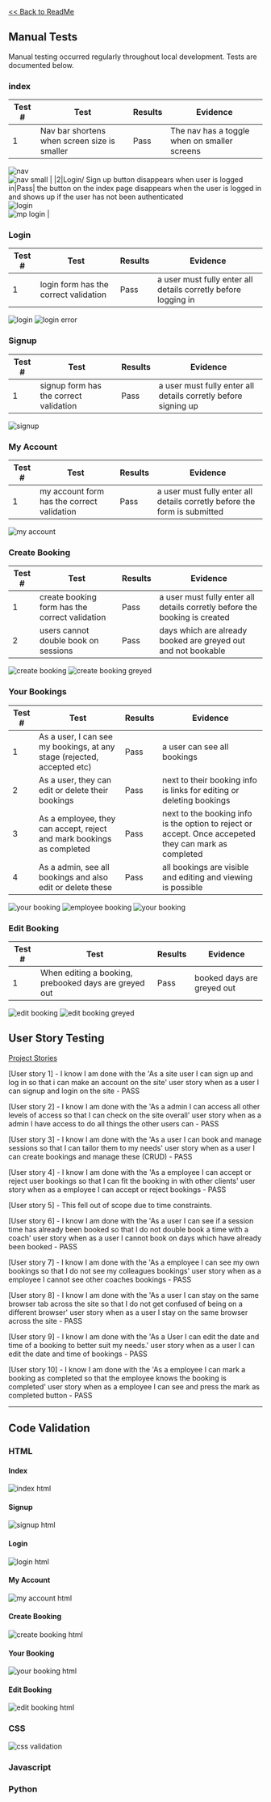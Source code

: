 

[<< Back to ReadMe](README.md)

## Manual Tests
Manual testing occurred regularly throughout local development. Tests are documented below.

### index
|Test #|Test|Results|Evidence|
| --- | --- | --- | --- |
|1|Nav bar shortens when screen size is smaller|Pass|The nav has a toggle when on smaller screens<br>
![nav](media/readme-media/testing/NavDesktop.png)<br>
![nav small](media/readme-media/testing/NavMobile.png) |
|2|Login/ Sign up button disappears when user is logged in|Pass| the button on the index page disappears when the user is logged in and shows up if the user has not been authenticated<br>
![login ](media/readme-media/testing/NavDesktop.png)<br>
![mp login](media/readme-media/testing/LogInLink.png) |

### Login
|Test #|Test|Results|Evidence|
| --- | --- | --- |--- |
|1| login form has the correct validation|Pass| a user must fully enter all details corretly before logging in|

![login](media/readme-media/features/LogInForm.png)
![login error](media/readme-media/features/IncorrectLoginMessage.png)

### Signup
|Test #|Test|Results|Evidence|
| --- | --- | --- |--- |
|1| signup form has the correct validation|Pass| a user must fully enter all details corretly before signing up|

![signup](media/readme-media/features/SignUpForm.png)

### My Account
|Test #|Test|Results|Evidence|
| --- | --- | --- |--- |
|1| my account form has the correct validation|Pass| a user must fully enter all details corretly before the form is submitted|

![my account](media/readme-media/features/MyAccountForm.png)

### Create Booking
|Test #|Test|Results|Evidence|
| --- | --- | --- |--- |
|1|create booking form has the correct validation|Pass| a user must fully enter all details corretly before the booking is created|
|2|users cannot double book on sessions|Pass| days which are already booked are greyed out and not bookable|

![create booking](media/readme-media/features/CreateBookingForm.png)
![create booking greyed](media/readme-media/features/CreateBookingDateGreyed.png)

### Your Bookings
|Test #|Test|Results|Evidence|
| --- | --- | --- |--- |
|1|As a user, I can see my bookings, at any stage (rejected, accepted etc)|Pass| a user can see all bookings|
|2|As a user, they can edit or delete their bookings|Pass| next to their booking info is links for editing or deleting bookings|
|3|As a employee, they can accept, reject and mark bookings as completed|Pass| next to the booking info is the option to reject or accept. Once accepeted they can mark as completed|
|4|As a admin, see all bookings and also edit or delete these|Pass| all bookings are visible and editing and viewing is possible|

![your booking](media/readme-media/features/YourBookingSection.png)
![employee booking](media/readme-media/features/EmployeeBookings.png)
![your booking](media/readme-media/features/AdminYourBooking.png)

### Edit Booking
|Test #|Test|Results|Evidence|
| --- | --- | --- |--- |
|1|When editing a booking, prebooked days are greyed out|Pass| booked days are greyed out|

![edit booking](media/readme-media/features/EditBookingForm.png)
![edit booking greyed](media/readme-media/features/EditBookingDateGreyed.png)

## User Story Testing

[Project Stories](https://github.com/users/Brad-Hammond/projects/2)

[User story 1] - I know I am done with the 'As a site user I can sign up and log in so that i can make an account on the site' user story when as a user I can signup and login on the site - PASS

[User story 2] - I know I am done with the 'As a admin I can access all other levels of access so that I can check on the site overall' user story when as a admin I have access to do all things the other users can - PASS

[User story 3] - I know I am done with the 'As a user I can book and manage sessions so that I can tailor them to my needs' user story when as a user I can create bookings and manage these (CRUD) - PASS

[User story 4] - I know I am done with the 'As a employee I can accept or reject user bookings so that I can fit the booking in with other clients' user story when as a employee I can accept or reject bookings - PASS

[User story 5] - This fell out of scope due to time constraints.

[User story 6] - I know I am done with the 'As a user I can see if a session time has already been booked so that I do not double book a time with a coach' user story when as a user I cannot book on days which have already been booked - PASS

[User story 7] - I know I am done with the 'As a employee I can see my own bookings so that I do not see my colleagues bookings' user story when as a employee I cannot see other coaches bookings - PASS

[User story 8] - I know I am done with the 'As a user I can stay on the same browser tab across the site so that I do not get confused of being on a different browser' user story when as a user I stay on the same browser across the site - PASS

[User story 9] - I know I am done with the 'As a User I can edit the date and time of a booking to better suit my needs.' user story when as a user I can edit the date and time of bookings - PASS

[User story 10] - I know I am done with the 'As a employee I can mark a booking as completed so that the employee knows the booking is completed' user story when as a employee I can see and press the mark as completed button - PASS

***

## Code Validation

### HTML

#### Index
![index html](media/readme-media/testing/HTMLCodeCheckBase.png)

#### Signup
![signup html](media/readme-media/testing/HTMLCodeCheckSingup.png)

#### Login
![login html](media/readme-media/testing/HTMLCodeCheckLogin.png)

#### My Account
![my account html](media/readme-media/testing/HTMLCodeCheckMyAccount.png)

#### Create Booking
![create booking html](media/readme-media/testing/HTMLCodeCheckCreateBooking.png)

#### Your Booking
![your booking html](media/readme-media/testing/HTMLCodeCheckYourBooking.png)

#### Edit Booking
![edit booking html](media/readme-media/testing/HTMLCodeCheckEditBooking.png)

### CSS

![css validation](media/readme-media/testing/CSSValidator.png)

### Javascript

### Python

